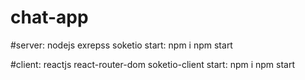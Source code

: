 # chat-app
#server: nodejs exrepss soketio
start: 
  npm i
  npm start
  
#client: reactjs react-router-dom soketio-client
start:
  npm i
  npm start
